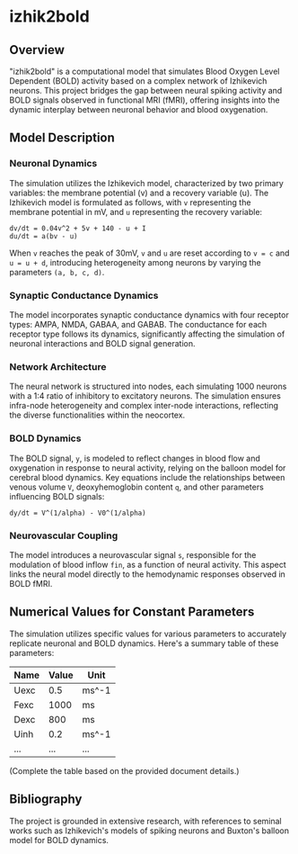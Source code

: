 
# izhik2bold

## Overview

"izhik2bold" is a computational model that simulates Blood Oxygen Level Dependent (BOLD) activity based on a complex network of Izhikevich neurons. This project bridges the gap between neural spiking activity and BOLD signals observed in functional MRI (fMRI), offering insights into the dynamic interplay between neuronal behavior and blood oxygenation.

## Model Description

### Neuronal Dynamics

The simulation utilizes the Izhikevich model, characterized by two primary variables: the membrane potential (v) and a recovery variable (u). The Izhikevich model is formulated as follows, with `v` representing the membrane potential in mV, and `u` representing the recovery variable:

```
dv/dt = 0.04v^2 + 5v + 140 - u + I
du/dt = a(bv - u)
```

When `v` reaches the peak of 30mV, `v` and `u` are reset according to `v = c` and `u = u + d`, introducing heterogeneity among neurons by varying the parameters `(a, b, c, d)`.

### Synaptic Conductance Dynamics

The model incorporates synaptic conductance dynamics with four receptor types: AMPA, NMDA, GABAA, and GABAB. The conductance for each receptor type follows its dynamics, significantly affecting the simulation of neuronal interactions and BOLD signal generation.

### Network Architecture

The neural network is structured into nodes, each simulating 1000 neurons with a 1:4 ratio of inhibitory to excitatory neurons. The simulation ensures infra-node heterogeneity and complex inter-node interactions, reflecting the diverse functionalities within the neocortex.

### BOLD Dynamics

The BOLD signal, `y`, is modeled to reflect changes in blood flow and oxygenation in response to neural activity, relying on the balloon model for cerebral blood dynamics. Key equations include the relationships between venous volume `V`, deoxyhemoglobin content `q`, and other parameters influencing BOLD signals:

```
dy/dt = V^(1/alpha) - V0^(1/alpha)
```

### Neurovascular Coupling

The model introduces a neurovascular signal `s`, responsible for the modulation of blood inflow `fin`, as a function of neural activity. This aspect links the neural model directly to the hemodynamic responses observed in BOLD fMRI.

## Numerical Values for Constant Parameters

The simulation utilizes specific values for various parameters to accurately replicate neuronal and BOLD dynamics. Here's a summary table of these parameters:

| Name | Value | Unit |
|------|-------|------|
| Uexc | 0.5   | ms^-1 |
| Fexc | 1000  | ms   |
| Dexc | 800   | ms   |
| Uinh | 0.2   | ms^-1 |
| ...  | ...   | ...  |

(Complete the table based on the provided document details.)

## Bibliography

The project is grounded in extensive research, with references to seminal works such as Izhikevich's models of spiking neurons and Buxton's balloon model for BOLD dynamics.
